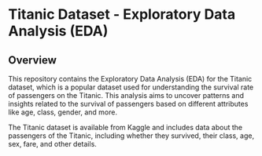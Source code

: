 # Titanic Dataset - Exploratory Data Analysis (EDA)
## Overview
This repository contains the Exploratory Data Analysis (EDA) for the Titanic dataset, which is a popular dataset used for understanding the survival rate of passengers on the Titanic. This analysis aims to uncover patterns and insights related to the survival of passengers based on different attributes like age, class, gender, and more.

The Titanic dataset is available from Kaggle and includes data about the passengers of the Titanic, including whether they survived, their class, age, sex, fare, and other details.
